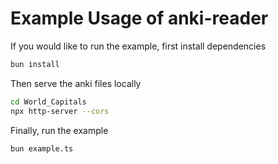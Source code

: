 # Example Usage of anki-reader

If you would like to run the example, first install dependencies
```bash
bun install
```

Then serve the anki files locally
```bash
cd World_Capitals
npx http-server --cors
```

Finally, run the example
```bash
bun example.ts
```